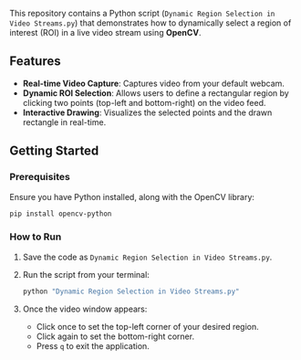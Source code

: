 This repository contains a Python script (`Dynamic Region Selection in Video Streams.py`) that demonstrates how to dynamically select a region of interest (ROI) in a live video stream using **OpenCV**.

## Features

  * **Real-time Video Capture**: Captures video from your default webcam.
  * **Dynamic ROI Selection**: Allows users to define a rectangular region by clicking two points (top-left and bottom-right) on the video feed.
  * **Interactive Drawing**: Visualizes the selected points and the drawn rectangle in real-time.

## Getting Started

### Prerequisites

Ensure you have Python installed, along with the OpenCV library:

```bash
pip install opencv-python
```

### How to Run

1.  Save the code as `Dynamic Region Selection in Video Streams.py`.

2.  Run the script from your terminal:

    ```bash
    python "Dynamic Region Selection in Video Streams.py"
    ```

3.  Once the video window appears:

      * Click once to set the top-left corner of your desired region.
      * Click again to set the bottom-right corner.
      * Press `q` to exit the application.

